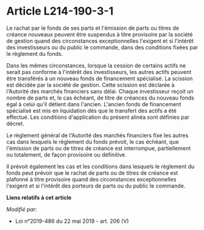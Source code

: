 # Article L214-190-3-1

Le rachat par le fonds de ses parts et l'émission de parts ou titres de créance nouveaux peuvent être suspendus à titre
provisoire par la société de gestion quand des circonstances exceptionnelles l'exigent et si l'intérêt des investisseurs ou
du public le commande, dans des conditions fixées par le règlement du fonds.

Dans les mêmes circonstances, lorsque la cession de certains actifs ne serait pas conforme à l'intérêt des investisseurs, les
autres actifs peuvent être transférés à un nouveau fonds de financement spécialisé. La scission est décidée par la société de
gestion. Cette scission est déclarée à l'Autorité des marchés financiers sans délai. Chaque investisseur reçoit un nombre de
parts et, le cas échéant, de titre de créances du nouveau fonds égal à celui qu'il détient dans l'ancien. L'ancien fonds de
financement spécialisé est mis en liquidation dès que le transfert des actifs a été effectué. Les conditions d'application du
présent alinéa sont définies par décret.

Le règlement général de l'Autorité des marchés financiers fixe les autres cas dans lesquels le règlement du fonds prévoit, le
cas échéant, que l'émission de parts ou de titres de créance est interrompue, partiellement ou totalement, de façon
provisoire ou définitive.

Il prévoit également les cas et les conditions dans lesquels le règlement du fonds peut prévoir que le rachat de parts ou de
titres de créance est plafonné à titre provisoire quand des circonstances exceptionnelles l'exigent et si l'intérêt des
porteurs de parts ou du public le commande.

**Liens relatifs à cet article**

_Modifié par_:

  - Loi n°2019-486 du 22 mai 2019 - art. 206 (V)
